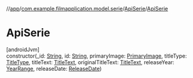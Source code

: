 //[app](../../../index.md)/[com.example.filmapplication.model.serie](../index.md)/[ApiSerie](index.md)/[ApiSerie](-api-serie.md)

# ApiSerie

[androidJvm]\
constructor(_id: [String](https://kotlinlang.org/api/latest/jvm/stdlib/kotlin/-string/index.html), id: [String](https://kotlinlang.org/api/latest/jvm/stdlib/kotlin/-string/index.html), primaryImage: [PrimaryImage](../../[root]/-primary-image/index.md), titleType: [TitleType](../../[root]/-title-type/index.md), titleText: [TitleText](../../[root]/-title-text/index.md), originalTitleText: [TitleText](../../[root]/-title-text/index.md), releaseYear: [YearRange](../../[root]/-year-range/index.md), releaseDate: [ReleaseDate](../../[root]/-release-date/index.md))
